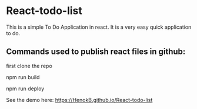 # React-todo-list

This is a simple To Do Application in react. It is a very easy quick application to do.


## Commands used to publish react files in github:
first clone the repo

npm run build

npm run deploy

See the demo here: https://HenokB.github.io/React-todo-list


